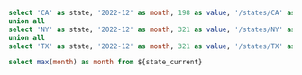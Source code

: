 ```sql state_current
select 'CA' as state, '2022-12' as month, 198 as value, '/states/CA' as state_link
union all
select 'NY' as state, '2022-12' as month, 321 as value, '/states/NY' as state_link
union all
select 'TX' as state, '2022-12' as month, 321 as value, '/states/TX' as state_link
```

```sql most_recent_month
select max(month) as month from ${state_current}
```

<USMap 
    data={state_current} 
    state=state 
    value=value 
    abbreviations=true
    link=state_link
    title="Sales by State"
    subtitle="{most_recent_month[0].month}"
/>
